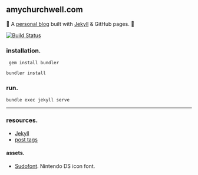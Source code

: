 amychurchwell.com
---
:cherry_blossom: A [personal blog](https://amychurchwell.com) built with [Jekyll](https://jekyllrb.com/) & GitHub pages. :cherry_blossom:

[![Build Status](https://travis-ci.org/amychurchwell/amychurchwell.com.svg?branch=master)](https://travis-ci.org/amychurchwell/amychurchwell.com)

### installation.


```
 gem install bundler
 ```

 ```
 bundler install
 ```

 ### run.

 ```
 bundle exec jekyll serve
 ```

 ---
 ### resources.
 - [Jekyll](https://jekyllrb.com/)
 - [post tags](https://longqian.me/2017/02/09/github-jekyll-tag/)

 #### assets.
 - [Sudofont](https://github.com/Sudomemo/Sudofont). Nintendo DS icon font.
